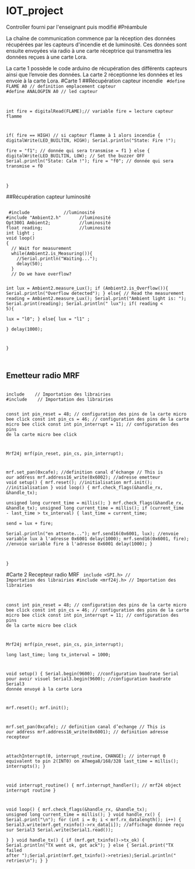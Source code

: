 # IOT_project
Controller fourni par l'enseignant puis modifié
#Préambule 

La chaîne de communication commence par la réception des données récupérées par les capteurs d'incendie et de luminosité. Ces données sont ensuite envoyées via radio à une carte réceptrice qui transmettra les données reçues à une carte Lora.

La carte 1 possède le code arduino de récupération des différents capteurs ainsi que l’envoie des données. La carte 2 réceptionne les données et les envoie à la carte Lora.
#Carte 1
##Récupération capteur incendie
<code>
#define FLAME A0 // definition emplacement capteur
#define ANALOGPIN A0    //  led capteur


int fire = digitalRead(FLAME);// variable fire = lecture capteur flamme


  if( fire == HIGH)  // si capteur flamme à 1 alors incendie
  {
    digitalWrite(LED_BUILTIN, HIGH);
    Serial.println("State: Fire !");   
    fire = "f1";     // donnée qui sera transmise = f1
  }
  else
  {
    digitalWrite(LED_BUILTIN, LOW);  // Set the buzzer OFF
    Serial.println("State: Calm !");
    fire = "f0";    // donnée qui sera transmise = f0
   
  }
</code>
 
 
##Récupération capteur luminosité

<code>
 #include <Wire.h>            //luminosité
#include "Ambient2.h"       //luminosité
Opt3001 Ambient2;           //luminosité
float reading;              //luminosité
int light ;
void loop()
{
  // Wait for measurement
  while(Ambient2.is_Measuring()){
    //Serial.println("Waiting...");
    delay(50);
  }
  // Do we have overflow?


  int lux = Ambient2.measure_Lux();
  if (Ambient2.is_Overflow()){
     Serial.println("Overflow detected");
  }
  else{
     // Read the measurement
     reading = Ambient2.measure_Lux();
     Serial.print("Ambient light is: ");
     Serial.print(reading);
     Serial.println(" lux");
     if( reading < 5){        
        lux = "l0";
     }
     else{
       lux = "l1" ;      
     }
     delay(1000);
     
  }

</code>

 
 
## Emetteur radio MRF

<code>
include <SPI.h>   // Importation des librairies
#include <mrf24j.h>   // Importation des librairies
 
const int pin_reset = 48;   // configuration des pins de la carte micro bee click
const int pin_cs = 46; // configuration des pins de la carte micro bee click
const int pin_interrupt = 11; // configuration des pins de la carte micro bee click
 
Mrf24j mrf(pin_reset, pin_cs, pin_interrupt);      
 
  mrf.set_pan(0xcafe);   //definition canal d’échange
  // This is _our_ address
  mrf.address16_write(0x6002);  //adresse emetteur
void setup() {
  mrf.reset();   //initialisation
  mrf.init();   //initialisation
}
void loop() {
    mrf.check_flags(&handle_rx, &handle_tx);   
    unsigned long current_time = millis();
}
  mrf.check_flags(&handle_rx, &handle_tx);
    unsigned long current_time = millis();
    if (current_time - last_time > tx_interval) {
        last_time = current_time;    
        send = lux + fire;  
        Serial.println("en attente...");
        mrf.send16(0x6001, lux); //envoie variable lux à l'adresse 0x6001
        delay(1000);
        mrf.send16(0x6001, fire); //envoie variable fire à l'adresse 0x6001
        delay(1000);
    }
 
}
</code>
 
 
#Carte 2
Recepteur radio MRF
<code>
include <SPI.h>   // Importation des librairies
#include <mrf24j.h>   // Importation des librairies
 
const int pin_reset = 48;   // configuration des pins de la carte micro bee click
const int pin_cs = 46; // configuration des pins de la carte micro bee click
const int pin_interrupt = 11; // configuration des pins de la carte micro bee click
 
Mrf24j mrf(pin_reset, pin_cs, pin_interrupt);      
long last_time;
long tx_interval = 1000;
 
void setup() {
  Serial.begin(9600);   //configuration baudrate Serial pour avoir visuel
  Serial3.begin(9600);   //configuration baudrate Serial3 donnée envoyé à la carte Lora
 
  mrf.reset();
  mrf.init();
 
  mrf.set_pan(0xcafe);   // definition canal d’echange
  // This is _our_ address
  mrf.address16_write(0x6001); // definition adresse recepteur
 
  attachInterrupt(0, interrupt_routine, CHANGE); // interrupt 0 equivalent to pin 2(INT0) on ATmega8/168/328
  last_time = millis();
  interrupts();
}
 
void interrupt_routine() {
    mrf.interrupt_handler(); // mrf24 object interrupt routine
}
 
void loop() {
    mrf.check_flags(&handle_rx, &handle_tx);
    unsigned long current_time = millis();
}
 void handle_rx() {
    Serial.print("\n");
    for (int i = 0; i < mrf.rx_datalength(); i++) {
        Serial3.write(mrf.get_rxinfo()->rx_data[i]); //affichage donnée reçu sur Serial3
        Serial.write(Serial1.read());  
    }
}
 void handle_tx() {
    if (mrf.get_txinfo()->tx_ok) {
        Serial.println("TX went ok, got ack");
    } else {
        Serial.print("TX failed after ");Serial.print(mrf.get_txinfo()->retries);Serial.println(" retries\n");
    }
}
 
</code> 
 
 
 
 
 
 
 
 

